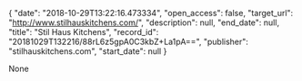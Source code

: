 {
  "date": "2018-10-29T13:22:16.473334", 
  "open_access": false, 
  "target_url": "http://www.stilhauskitchens.com/", 
  "description": null, 
  "end_date": null, 
  "title": "Stil Haus Kitchens", 
  "record_id": "20181029T132216/88rL6z5gpA0C3kbZ+La1pA==", 
  "publisher": "stilhauskitchens.com", 
  "start_date": null
}

None